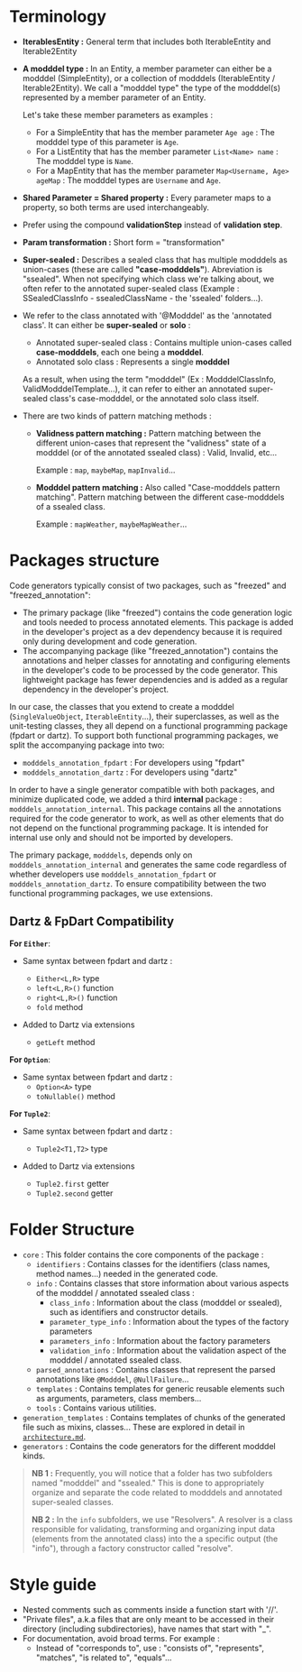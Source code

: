 
# Terminology

- **IterablesEntity :** General term that includes both IterableEntity and Iterable2Entity
- **A modddel type :** In an Entity, a member parameter can either be a modddel (SimpleEntity), or a collection of modddels (IterableEntity / Iterable2Entity). We call a "modddel type" the type of the modddel(s) represented by a member parameter of an Entity.
  
  Let's take these member parameters as examples :
  - For a SimpleEntity that has the member parameter `Age age` : The modddel type of this parameter is `Age`.
  - For a ListEntity that has the member parameter `List<Name> name` : The modddel type is `Name`.
  - For a MapEntity that has the member parameter `Map<Username, Age> ageMap` : The modddel types are `Username` and `Age`.

- **Shared Parameter = Shared property :** Every parameter maps to a property, so both terms are used interchangeably.
- Prefer using the compound **validationStep** instead of **validation step**.
- **Param transformation :** Short form = "transformation"
- **Super-sealed :** Describes a sealed class that has multiple modddels as union-cases (these are called **"case-modddels"**). Abreviation is "ssealed". When not specifying which class we're talking about, we often refer to the annotated super-sealed class (Example : SSealedClassInfo - ssealedClassName - the 'ssealed' folders...).
- We refer to the class annotated with '@Modddel' as the 'annotated class'. It can either be **super-sealed** or **solo** :
  - Annotated super-sealed class : Contains multiple union-cases called **case-modddels**, each one being a **modddel**.
  - Annotated solo class : Represents a single **modddel**
  
  As a result, when using the term "modddel" (Ex : ModddelClassInfo, ValidModddelTemplate...), it can refer to either an annotated super-sealed class's case-modddel, or the annotated solo class itself.
- There are two kinds of pattern matching methods :
  - **Validness pattern matching :** Pattern matching between the different union-cases that represent the "validness" state of a modddel (or of the annotated ssealed class) : Valid, Invalid, etc...

    Example : `map`, `maybeMap`, `mapInvalid`...

  - **Modddel pattern matching :** Also called "Case-modddels pattern matching". Pattern matching between the different case-modddels of a ssealed class.

    Example : `mapWeather`, `maybeMapWeather`...

# Packages structure

Code generators typically consist of two packages, such as "freezed" and "freezed_annotation":

- The primary package (like "freezed") contains the code generation logic and tools needed to process annotated elements. This package is added in the developer's project as a dev dependency because it is required only during development and code generation.
- The accompanying package (like "freezed_annotation") contains the annotations and helper classes for annotating and configuring elements in the developer's code to be processed by the code generator. This lightweight package has fewer dependencies and is added as a regular dependency in the developer's project.

In our case, the classes that you extend to create a modddel (`SingleValueObject`, `IterableEntity`...), their superclasses, as well as the unit-testing classes, they all depend on a functional programming package (fpdart or dartz). To support both functional programming packages, we split the accompanying package into two:

- `modddels_annotation_fpdart` : For developers using "fpdart"
- `modddels_annotation_dartz` : For developers using "dartz"

In order to have a single generator compatible with both packages, and minimize duplicated code, we added a third **internal** package : `modddels_annotation_internal`. This package contains all the annotations required for the code generator to work, as well as other elements that do not depend on the functional programming package. It is intended for internal use only and should not be imported by developers.

The primary package, `modddels`, depends only on `modddels_annotation_internal` and generates the same code regardless of whether developers use `modddels_annotation_fpdart` or `modddels_annotation_dartz`. To ensure compatibility between the two functional programming packages, we use extensions.

## Dartz & FpDart Compatibility

**For `Either`**:

- Same syntax between fpdart and dartz :
  - `Either<L,R>` type
  - `left<L,R>()` function
  - `right<L,R>()` function
  - `fold` method

- Added to Dartz via extensions
  - `getLeft` method

**For `Option`**:

- Same syntax between fpdart and dartz :
  - `Option<A>` type
  - `toNullable()` method

**For `Tuple2`**:

- Same syntax between fpdart and dartz :
  - `Tuple2<T1,T2>` type

- Added to Dartz via extensions
  - `Tuple2.first` getter
  - `Tuple2.second` getter

# Folder Structure

- `core` : This folder contains the core components of the package :
  - `identifiers` : Contains classes for the identifiers (class names, method names...) needed in the generated code.
  - `info` : Contains classes that store information about various aspects of the modddel / annotated ssealed class :
    - `class_info` : Information about the class (modddel or ssealed), such as identifiers and constructor details.
    - `parameter_type_info` : Information about the types of the factory parameters
    - `parameters_info` : Information about the factory parameters
    - `validation_info` : Information about the validation aspect of the modddel / annotated ssealed class.
  - `parsed_annotations` : Contains classes that represent the parsed annotations like `@Modddel`, `@NullFailure`...
  - `templates` : Contains templates for generic reusable elements such as arguments, parameters, class members...
  - `tools` : Contains various utilities.
- `generation_templates` : Contains templates of chunks of the generated file such as mixins, classes... These are explored in detail in [`architecture.md`](architecture.md).
- `generators` : Contains the code generators for the different modddel kinds.

> **NB 1 :** Frequently, you will notice that a folder has two subfolders named "modddel" and "ssealed." This is done to appropriately organize and separate the code related to modddels and annotated super-sealed classes.
>
> **NB 2 :** In the `info` subfolders, we use "Resolvers". A resolver is a class responsible for validating, transforming and organizing input data (elements from the annotated class) into the a specific output (the "info"), through a factory constructor called "resolve".

# Style guide

- Nested comments such as comments inside a function start with '//'.
- "Private files", a.k.a files that are only meant to be accessed in their directory (including subdirectories), have names that start with "_".
- For documentation, avoid broad terms. For example :
  - Instead of "corresponds to", use : "consists of", "represents", "matches", "is related to", "equals"...
